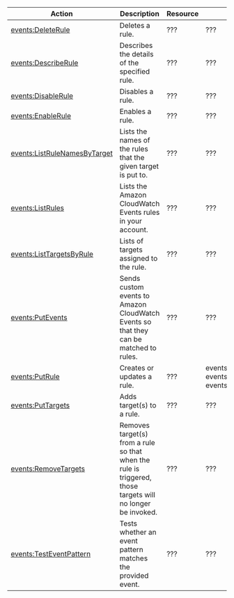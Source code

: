 | Action | Description | Resource | Condition |
| --- | --- | --- | --- |
| [events:DeleteRule](http://docs.aws.amazon.com/AmazonCloudWatchEvents/latest/APIReference/API_DeleteRule.html) | Deletes a rule. | ??? | ??? |
| [events:DescribeRule](http://docs.aws.amazon.com/AmazonCloudWatchEvents/latest/APIReference/API_DescribeRule.html) | Describes the details of the specified rule. | ??? | ??? |
| [events:DisableRule](http://docs.aws.amazon.com/AmazonCloudWatchEvents/latest/APIReference/API_DisableRule.html) | Disables a rule. | ??? | ??? |
| [events:EnableRule](http://docs.aws.amazon.com/AmazonCloudWatchEvents/latest/APIReference/API_EnableRule.html) | Enables a rule. | ??? | ??? |
| [events:ListRuleNamesByTarget](http://docs.aws.amazon.com/AmazonCloudWatchEvents/latest/APIReference/API_ListRuleNamesByTarget.html) | Lists the names of the rules that the given target is put to. | ??? | ??? |
| [events:ListRules](http://docs.aws.amazon.com/AmazonCloudWatchEvents/latest/APIReference/API_ListRules.html) | Lists the Amazon CloudWatch Events rules in your account. | ??? | ??? |
| [events:ListTargetsByRule](http://docs.aws.amazon.com/AmazonCloudWatchEvents/latest/APIReference/API_ListTargetsByRule.html) | Lists of targets assigned to the rule. | ??? | ??? |
| [events:PutEvents](http://docs.aws.amazon.com/AmazonCloudWatchEvents/latest/APIReference/API_PutEvents.html) | Sends custom events to Amazon CloudWatch Events so that they can be matched to rules. | ??? | ??? |
| [events:PutRule](http://docs.aws.amazon.com/AmazonCloudWatchEvents/latest/APIReference/API_PutRule.html) | Creates or updates a rule. | ??? | events:source, events:detail-type, events:detail.userIdentity.principalId, events:TargetArn |
| [events:PutTargets](http://docs.aws.amazon.com/AmazonCloudWatchEvents/latest/APIReference/API_PutTargets.html) | Adds target(s) to a rule. | ??? | ??? |
| [events:RemoveTargets](http://docs.aws.amazon.com/AmazonCloudWatchEvents/latest/APIReference/API_RemoveTargets.html) | Removes target(s) from a rule so that when the rule is triggered, those targets will no longer be invoked. | ??? | ??? |
| [events:TestEventPattern](http://docs.aws.amazon.com/AmazonCloudWatchEvents/latest/APIReference/API_TestEventPattern.html) | Tests whether an event pattern matches the provided event. | ??? | ??? |
